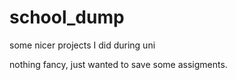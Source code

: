 # school_dump

some nicer projects I did during uni

nothing fancy, just wanted to save some assigments.
